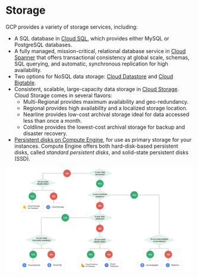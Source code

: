 # Storage

GCP provides a variety of storage services, including:

* A SQL database in [Cloud SQL](https://cloud.google.com/sql/docs/), which provides either MySQL or PostgreSQL databases.
* A fully managed, mission-critical, relational database service in [Cloud Spanner](https://cloud.google.com/spanner/docs/) that offers transactional consistency at global scale, schemas, SQL querying, and automatic, synchronous replication for high availability.
* Two options for NoSQL data storage: [Cloud Datastore](https://cloud.google.com/datastore/docs/concepts/overview) and [Cloud Bigtable](https://cloud.google.com/bigtable/docs/).
* Consistent, scalable, large-capacity data storage in [Cloud Storage](https://cloud.google.com/storage/docs/overview). Cloud Storage comes in several flavors:
  * Multi-Regional provides maximum availability and geo-redundancy.
  * Regional provides high availability and a localized storage location.
  * Nearline provides low-cost archival storage ideal for data accessed less than once a month.
  * Coldline provides the lowest-cost archival storage for backup and disaster recovery.
* [Persistent disks on Compute Engine](https://cloud.google.com/compute/docs/disks/#overview), for use as primary storage for your instances. Compute Engine offers both hard-disk-based persistent disks, called _standard persistent disks_, and solid-state persistent disks \(SSD\).

![](../../.gitbook/assets/image%20%285%29.png)

